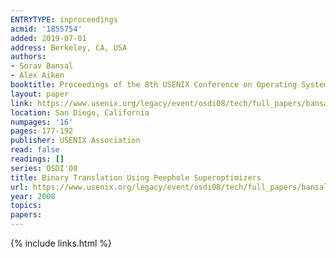 ```yaml
---
ENTRYTYPE: inproceedings
acmid: '1855754'
added: 2019-07-01
address: Berkeley, CA, USA
authors:
- Sorav Bansal
- Alex Aiken
booktitle: Proceedings of the 8th USENIX Conference on Operating Systems Design and Implementation
layout: paper
link: https://www.usenix.org/legacy/event/osdi08/tech/full_papers/bansal/bansal.pdf
location: San Diego, California
numpages: '16'
pages: 177-192
publisher: USENIX Association
read: false
readings: []
series: OSDI'08
title: Binary Translation Using Peephole Superoptimizers
url: https://www.usenix.org/legacy/event/osdi08/tech/full_papers/bansal/bansal.pdf
year: 2008
topics:
papers:
---
```


{% include links.html %}
